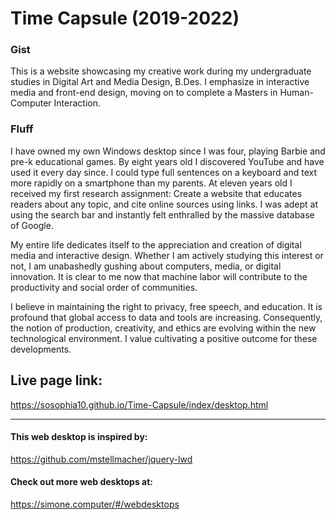 # Time Capsule (2019-2022)

### Gist

This is a website showcasing my creative work during my undergraduate studies in Digital Art and Media Design, B.Des. I emphasize in interactive media and front-end design, moving on to complete a Masters in Human-Computer Interaction. 

### Fluff

I have owned my own Windows desktop since I was four, playing Barbie and pre-k educational games. By eight years old I discovered YouTube and have used it every day since. I could type full sentences on a keyboard and text more rapidly on a smartphone than my parents. At eleven years old I received my first research assignment: Create a website that educates readers about any topic, and cite online sources using links. I was adept at using the search bar and instantly felt enthralled by the massive database of Google. 

My entire life dedicates itself to the appreciation and creation of digital media and interactive design. Whether I am actively studying this interest or not, I am unabashedly gushing about computers, media, or digital innovation. It is clear to me now that machine labor will contribute to the productivity and social order of communities. 

I believe in maintaining the right to privacy, free speech, and education. It is profound that global access to data and tools are increasing. Consequently, the notion of production, creativity, and ethics are evolving within the new technological environment. I value cultivating a positive outcome for these developments.

## Live page link:
https://sosophia10.github.io/Time-Capsule/index/desktop.html

<hr>

#### This web desktop is inspired by: 
https://github.com/mstellmacher/jquery-lwd

#### Check out more web desktops at:
https://simone.computer/#/webdesktops



